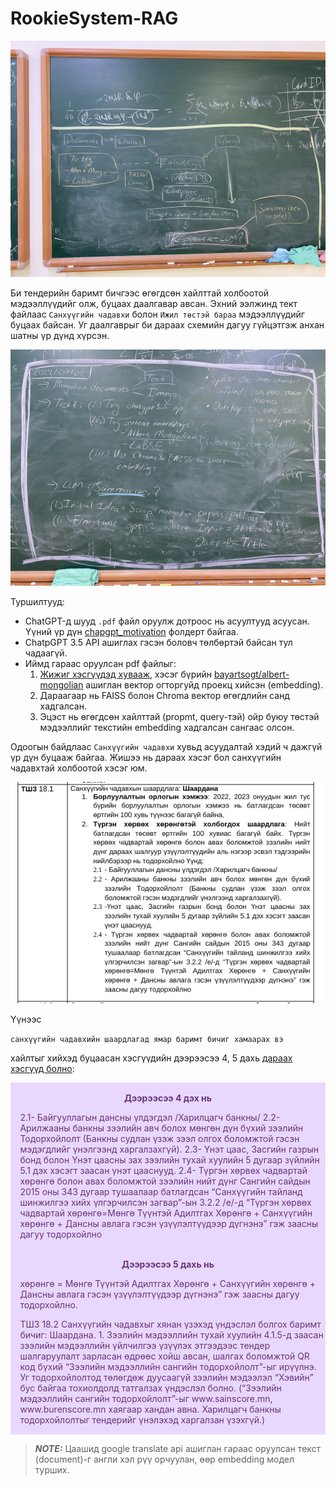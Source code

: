 # RookieSystem-RAG

![Alt text](./static/pipeline.jpg)

Би тендерийн баримт бичгээс өгөгдсөн хайлттай холбоотой мэдээллүүдийг олж, буцаах даалгавар авсан. Эхний ээлжинд тект файлаас `Санхүүгийн чадавхи` болон `Ижил төстэй бараа` мэдээллүүдийг буцаах байсан. Уг даалгаврыг би дараах схемийн дагуу гүйцэтгэж анхан шатны үр дүнд хүрсэн.

![Alt text](./static/initial_ideas.jpg)

Туршилтууд:
- ChatGPT-д шууд `.pdf` файл оруулж дотроос нь асуултууд асуусан. Үүний үр дүн [chapgpt_motivation](./chatgpt_motivation/) фолдерт байгаа.
- ChatpGPT 3.5 API ашиглах гэсэн боловч төлбөртэй байсан тул чадаагүй.
- Иймд гараас оруулсан pdf файлыг:
    1. [Жижиг хэсгүүдэд хувааж](https://python.langchain.com/v0.1/docs/modules/data_connection/document_transformers/recursive_text_splitter/), хэсэг бүрийн [bayartsogt/albert-mongolian](https://huggingface.co/bayartsogt/albert-mongolian) ашиглан вектор огторгуйд проекц хийсэн (embedding).
    2. Дараагаар нь FAISS болон Chroma вектор өгөгдлийн санд хадгалсан.
    3. Эцэст нь өгөгдсөн хайлттай (propmt, query-тэй) ойр буюу төстэй мэдээллийг текстийн embedding хадгалсан сангаас олсон.

Одоогын байдлаас `Санхүүгийн чадавхи` хувьд асуудалтай хэдий ч дажгүй үр дүн буцааж байгаа. Жишээ нь дараах хэсэг бол санхүүгийн чадавхтай холбоотой хэсэг юм.

![Alt text](./static/pdf_ex_1.png)

Үүнээс 

`санхүүгийн чадавхийн шаардлагад ямар баримт бичиг хамаарах вэ` 

хайлтыг хийхэд буцаасан хэсгүүдийн дээрээсээ 4, 5 дахь [дараах хэсгүүд болно](./manual_approach_v2.ipynb):

<div class="warning" style='padding:0.1em; background-color:#E9D8FD; color:#69337A'>
    <span>
        <p style='margin-top:1em; text-align:center'>
            <b>Дээрээсээ 4 дэх нь</b>
        </p>
        <p style='margin-left:1em;'>
            2.1- Байгууллагын дансны үлдэгдэл /Харилцагч банкны/
            2.2- Арилжааны банкны зээлийн авч болох мөнгөн дүн бүхий зээлийн Тодорхойлолт 
            (Банкны судлан үзэж зээл олгох боломжтой гэсэн мэдэгдлийг үнэлгээнд харгалзахгүй).
            2.3- Үнэт цаас, Засгийн газрын бонд болон Үнэт цаасны зах зээлийн тухай хуулийн 
            5 дугаар зүйлийн 5.1 дэх хэсэгт заасан үнэт цааснууд.
            2.4- Түргэн хөрвөх чадвартай хөрөнгө болон авах боломжтой зээлийн нийт дүнг 
            Сангийн сайдын 2015 оны 343 дугаар тушаалаар батлагдсан “Санхүүгийн тайланд шинжилгээ хийх 
            үлгэрчилсэн загвар”-ын 3.2.2 /е/-д “Түргэн хөрвөх чадвартай хөрөнгө=Мөнгө Түүнтэй Адилтгах 
            Хөрөнгө + Санхүүгийн хөрөнгө + Дансны авлага гэсэн үзүүлэлтүүдээр дүгнэнэ” гэж заасны 
            дагуу тодорхойлно
        </p>
    </span>
</div>


<div class="warning" style='padding:0.1em; background-color:#E9D8FD; color:#69337A'>
    <span>
        <p style='margin-top:1em; text-align:center'>
            <b>Дээрээсээ 5 дахь нь</b>
        </p>
        <p style='margin-left:1em;'>
            хөрөнгө = Мөнгө Түүнтэй Адилтгах Хөрөнгө + Санхүүгийн хөрөнгө + Дансны авлага 
            гэсэн үзүүлэлтүүдээр дүгнэнэ” гэж заасны дагуу тодорхойлно.
        </p>
        <p style='margin-left:1em;'>
            ТШЗ 18.2 Санхүүгийн чадавхыг хянан үзэхэд үндэслэл болгох баримт бичиг: Шаардана.
            1. Зээлийн мэдээллийн тухай хуулийн 4.1.5-д заасан зээлийн мэдээллийн үйлчилгээ үзүүлэх этгээдээс 
            тендер шалгаруулалт зарласан өдрөөс хойш авсан, шалгах боломжтой QR код бүхий 
            “Зээлийн мэдээллийн сангийн тодорхойлолт”-ыг ирүүлнэ. Уг тодорхойлолтод төлөгдөж дуусаагүй 
            зээлийн мэдээлэл “Хэвийн” бус байгаа тохиолдолд татгалзах үндэслэл болно. 
            (“Зээлийн мэдээллийн сангийн тодорхойлолт”-ыг www.sainscore.mn, www.burenscore.mn хаягаар 
            хандан авна. Харилцагч банкны тодорхойлолтыг тендерийг үнэлэхэд харгалзан үзэхгүй.)
        </p>
    </span>
</div>



> **_NOTE:_** Цаашид google translate api ашиглан гараас оруулсан текст (document)-г англи хэл рүү орчуулан, өөр embedding модел турших.
